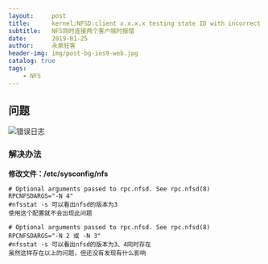 ```yaml
---
layout:     post
title:      kernel:NFSD:client x.x.x.x testing state ID with incorrect client ID
subtitle:   NFS同时连接两个客户端时报错
date:       2019-01-25
author:     永泉狂客
header-img: img/post-bg-ios9-web.jpg
catalog: true
tags:
    - NFS
---
```


## 问题
![错误日志](https://img-blog.csdnimg.cn/20190325150405617.jpg)
### 解决办法
**修改文件：/etc/sysconfig/nfs**

```
# Optional arguments passed to rpc.nfsd. See rpc.nfsd(8)
RPCNFSDARGS="-N 4"
#nfsstat -s 可以看出nfsd的版本为3
使用这个配置就不会出现此问题
```

```
# Optional arguments passed to rpc.nfsd. See rpc.nfsd(8)
RPCNFSDARGS="-N 2 或 -N 3"
#nfsstat -s 可以看出nfsd的版本为3、4同时存在
虽然这样存在以上的问题，但还没有发现有什么影响
```
